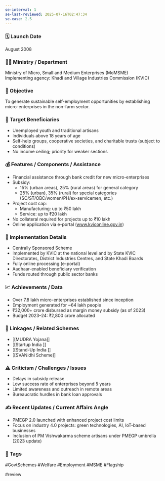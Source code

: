 ```yaml
---
se-interval: 1
se-last-reviewed: 2025-07-16T02:47:34
se-ease: 2.5
---
```


### 🗓️ **Launch Date**
August 2008
### 🧑‍🏫 **Ministry / Department**
Ministry of Micro, Small and Medium Enterprises (MoMSME)  
Implementing agency: Khadi and Village Industries Commission (KVIC)
### 🎯 **Objective**
To generate sustainable self-employment opportunities by establishing micro-enterprises in the non-farm sector.
### 👥 **Target Beneficiaries**
- Unemployed youth and traditional artisans  
- Individuals above 18 years of age  
- Self-help groups, cooperative societies, and charitable trusts (subject to conditions)  
- No income ceiling; priority for weaker sections
### 💰 **Features / Components / Assistance**
- Financial assistance through bank credit for new micro-enterprises  
- Subsidy:  
  - 15% (urban areas), 25% (rural areas) for general category  
  - 25% (urban), 35% (rural) for special categories (SC/ST/OBC/women/PH/ex-servicemen, etc.)  
- Project cost cap:  
  - Manufacturing: up to ₹50 lakh  
  - Service: up to ₹20 lakh  
- No collateral required for projects up to ₹10 lakh  
- Online application via e-portal (www.kviconline.gov.in)
### 📍 **Implementation Details**
- Centrally Sponsored Scheme  
- Implemented by KVIC at the national level and by State KVIC Directorates, District Industries Centres, and State Khadi Boards  
- Fully online processing (e-portal)  
- Aadhaar-enabled beneficiary verification  
- Funds routed through public sector banks
### 📈 **Achievements / Data**
- Over 7.8 lakh micro-enterprises established since inception  
- Employment generated for ~64 lakh people  
- ₹32,000+ crore disbursed as margin money subsidy (as of 2023)  
- Budget 2023–24: ₹2,800 crore allocated
### 🧩 **Linkages / Related Schemes**
- [[MUDRA Yojana]]  
- [[Startup India ]] 
- [[Stand-Up India ]] 
- [[SVANidhi Scheme]]
### ⚠️ **Criticism / Challenges / Issues**
- Delays in subsidy release  
- Low success rate of enterprises beyond 5 years  
- Limited awareness and outreach in remote areas  
- Bureaucratic hurdles in bank loan approvals
### ✍️ **Recent Updates / Current Affairs Angle**
- PMEGP 2.0 launched with enhanced project cost limits  
- Focus on industry 4.0 projects: green technologies, AI, IoT-based businesses  
- Inclusion of PM Vishwakarma scheme artisans under PMEGP umbrella (2023 update)
### 🔗 **Tags**
#GovtSchemes #Welfare #Employment #MSME #Flagship

#review